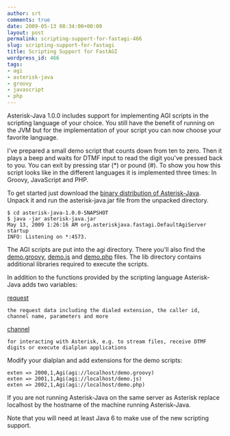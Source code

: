 ```yaml
---
author: srt
comments: true
date: 2009-05-13 08:34:00+00:00
layout: post
permalink: scripting-support-for-fastagi-466
slug: scripting-support-for-fastagi
title: Scripting Support for FastAGI
wordpress_id: 466
tags:
- agi
- asterisk-java
- groovy
- javascript
- php
---
```



Asterisk-Java 1.0.0 includes support for implementing AGI scripts in the scripting language of your choice. You still have the benefit of running on the JVM but for the implementation of your script you can now choose your favorite language.



I've prepared a small demo script that counts down from ten to zero. Then it plays a beep and waits for DTMF input to read the digit you've pressed back to you. You can exit by pressing star (*) or pound (#). To show you how this script looks like in the different languages it is implemented three times: In Groovy, JavaScript and PHP.



To get started just download the [binary distribution of Asterisk-Java](http://maven.reucon.com/public-snapshot/org/asteriskjava/asterisk-java/1.0.0-SNAPSHOT/asterisk-java-1.0.0-20090513.085050-484-bin.zip). Unpack it and run the asterisk-java.jar file from the unpacked directory.




    
    
    $ cd asterisk-java-1.0.0-SNAPSHOT
    $ java -jar asterisk-java.jar
    May 13, 2009 1:26:16 AM org.asteriskjava.fastagi.DefaultAgiServer startup
    INFO: Listening on *:4573.
    





The AGI scripts are put into the agi directory. There you'll also find the [demo.groovy](http://svn.reucon.net/repos/asterisk-java/trunk/dist/agi/demo.groovy), [demo.js](http://svn.reucon.net/repos/asterisk-java/trunk/dist/agi/demo.js) and [demo.php](http://svn.reucon.net/repos/asterisk-java/trunk/dist/agi/demo.php) files. The lib directory contains additional libraries required to execute the scripts.



In addition to the functions provided by the scripting language Asterisk-Java adds two variables:






[request](http://asterisk-java.org/development/apidocs/org/asteriskjava/fastagi/AgiRequest.html)

    the request data including the dialed extension, the caller id, channel name, parameters and more

[channel](http://asterisk-java.org/development/apidocs/org/asteriskjava/fastagi/AgiChannel.html)

    for interacting with Asterisk, e.g. to stream files, receive DTMF digits or execute dialplan applications





Modify your dialplan and add extensions for the demo scripts:




    
    
    exten => 2000,1,Agi(agi://localhost/demo.groovy)
    exten => 2001,1,Agi(agi://localhost/demo.js)
    exten => 2002,1,Agi(agi://localhost/demo.php)
    





If you are not running Asterisk-Java on the same server as Asterisk replace localhost by the hostname of the machine running Asterisk-Java.



Note that you will need at least Java 6 to make use of the new scripting support.

